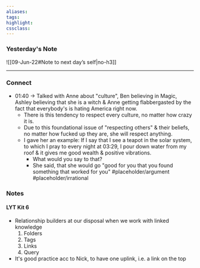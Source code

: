 ```yaml
---
aliases:  
tags:
highlight:  
cssclass:
---
```


### Yesterday's Note
 ![[09-Jun-22#Note to next day’s self|no-h3]]

--- 
### Connect
- 01:40 → Talked with Anne about "culture", Ben believing in Magic, Ashley believing that she is a witch & Anne getting flabbergasted by the fact that everybody's is hating America right now.
	- There is this tendency to respect every culture, no matter how crazy it is.
	- Due to this foundational issue of "respecting others" & their beliefs, no matter how fucked up they are, she will respect anything.
	- I gave her an example: If I say that I see a teapot in the solar system, to which I pray to every night at 03:29, I pour down water from my roof & it gives me good wealth & positive vibrations.
		- What would you say to that?
		- She said, that she would go "good for you that you found something that worked for you" #placeholder/argument #placeholder/irrational


### Notes
#### LYT Kit 6
- Relationship builders at our disposal when we work with linked knowledge
	1. Folders
	2. Tags
	3. Links
	4. Query
- It's good practice acc to Nick, to have one uplink, i.e. a link on the top
